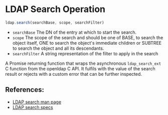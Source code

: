 # LDAP Search Operation

```javascript
ldap.search(searchBase, scope, searchFilter)

```

* `searchBase` The DN of the entry at which to start the search.
* `scope` The scope of the search and should be one of BASE, to search the object itself, ONE to search the object's immediate children or SUBTREE to search the object and all its descendants.
* `searchFilter` A string representation of the filter to apply in the search

A Promise returning function that wraps the asynchronous `ldap_search_ext` C function from the openldap C API. It fulfils with the value of the search result or rejects with a custom error that can be further inspected.

## References:

* [LDAP search man page](https://linux.die.net/man/3/ldap_search_ext)
* [LDAP search specs](https://www.ldap.com/the-ldap-search-operation)


